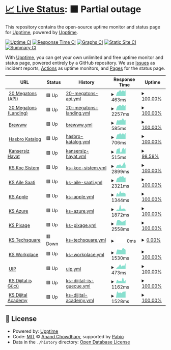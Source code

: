 # [📈 Live Status](https://upptime.github.io/upptime): <!--live status--> **🟧 Partial outage**

This repository contains the open-source uptime monitor and status page for [Upptime](https://upptime.js.org), powered by [Upptime](https://github.com/upptime/upptime).

[![Uptime CI](https://github.com/brewinteractive/upptime/workflows/Uptime%20CI/badge.svg)](https://github.com/brewinteractive/upptime/actions?query=workflow%3A%22Uptime+CI%22)
[![Response Time CI](https://github.com/brewinteractive/upptime/workflows/Response%20Time%20CI/badge.svg)](https://github.com/brewinteractive/upptime/actions?query=workflow%3A%22Response+Time+CI%22)
[![Graphs CI](https://github.com/brewinteractive/upptime/workflows/Graphs%20CI/badge.svg)](https://github.com/brewinteractive/upptime/actions?query=workflow%3A%22Graphs+CI%22)
[![Static Site CI](https://github.com/brewinteractive/upptime/workflows/Static%20Site%20CI/badge.svg)](https://github.com/brewinteractive/upptime/actions?query=workflow%3A%22Static+Site+CI%22)
[![Summary CI](https://github.com/brewinteractive/upptime/workflows/Summary%20CI/badge.svg)](https://github.com/brewinteractive/upptime/actions?query=workflow%3A%22Summary+CI%22)

With [Upptime](https://upptime.js.org), you can get your own unlimited and free uptime monitor and status page, powered entirely by a GitHub repository. We use [Issues](https://github.com/upptime/upptime/issues) as incident reports, [Actions](https://github.com/brewinteractive/upptime/actions) as uptime monitors, and [Pages](https://upptime.github.io/upptime) for the status page.

<!--start: status pages-->
<!-- This summary is generated by Upptime (https://github.com/upptime/upptime) -->
<!-- Do not edit this manually, your changes will be overwritten -->
<!-- prettier-ignore -->
| URL | Status | History | Response Time | Uptime |
| --- | ------ | ------- | ------------- | ------ |
| <img alt="" src="https://icons.duckduckgo.com/ip3/api.20megatons.com.ico" height="13"> [20 Megatons (API)](https://api.20megatons.com/) | 🟩 Up | [20-megatons-api.yml](https://github.com/BrewInteractive/upptime/commits/HEAD/history/20-megatons-api.yml) | <details><summary><img alt="Response time graph" src="./graphs/20-megatons-api/response-time-week.png" height="20"> 463ms</summary><br><a href="https://brewinteractive.github.io/upptime/history/20-megatons-api"><img alt="Response time 435" src="https://img.shields.io/endpoint?url=https%3A%2F%2Fraw.githubusercontent.com%2FBrewInteractive%2Fupptime%2FHEAD%2Fapi%2F20-megatons-api%2Fresponse-time.json"></a><br><a href="https://brewinteractive.github.io/upptime/history/20-megatons-api"><img alt="24-hour response time 541" src="https://img.shields.io/endpoint?url=https%3A%2F%2Fraw.githubusercontent.com%2FBrewInteractive%2Fupptime%2FHEAD%2Fapi%2F20-megatons-api%2Fresponse-time-day.json"></a><br><a href="https://brewinteractive.github.io/upptime/history/20-megatons-api"><img alt="7-day response time 463" src="https://img.shields.io/endpoint?url=https%3A%2F%2Fraw.githubusercontent.com%2FBrewInteractive%2Fupptime%2FHEAD%2Fapi%2F20-megatons-api%2Fresponse-time-week.json"></a><br><a href="https://brewinteractive.github.io/upptime/history/20-megatons-api"><img alt="30-day response time 446" src="https://img.shields.io/endpoint?url=https%3A%2F%2Fraw.githubusercontent.com%2FBrewInteractive%2Fupptime%2FHEAD%2Fapi%2F20-megatons-api%2Fresponse-time-month.json"></a><br><a href="https://brewinteractive.github.io/upptime/history/20-megatons-api"><img alt="1-year response time 442" src="https://img.shields.io/endpoint?url=https%3A%2F%2Fraw.githubusercontent.com%2FBrewInteractive%2Fupptime%2FHEAD%2Fapi%2F20-megatons-api%2Fresponse-time-year.json"></a></details> | <details><summary><a href="https://brewinteractive.github.io/upptime/history/20-megatons-api">100.00%</a></summary><a href="https://brewinteractive.github.io/upptime/history/20-megatons-api"><img alt="All-time uptime 100.00%" src="https://img.shields.io/endpoint?url=https%3A%2F%2Fraw.githubusercontent.com%2FBrewInteractive%2Fupptime%2FHEAD%2Fapi%2F20-megatons-api%2Fuptime.json"></a><br><a href="https://brewinteractive.github.io/upptime/history/20-megatons-api"><img alt="24-hour uptime 100.00%" src="https://img.shields.io/endpoint?url=https%3A%2F%2Fraw.githubusercontent.com%2FBrewInteractive%2Fupptime%2FHEAD%2Fapi%2F20-megatons-api%2Fuptime-day.json"></a><br><a href="https://brewinteractive.github.io/upptime/history/20-megatons-api"><img alt="7-day uptime 100.00%" src="https://img.shields.io/endpoint?url=https%3A%2F%2Fraw.githubusercontent.com%2FBrewInteractive%2Fupptime%2FHEAD%2Fapi%2F20-megatons-api%2Fuptime-week.json"></a><br><a href="https://brewinteractive.github.io/upptime/history/20-megatons-api"><img alt="30-day uptime 100.00%" src="https://img.shields.io/endpoint?url=https%3A%2F%2Fraw.githubusercontent.com%2FBrewInteractive%2Fupptime%2FHEAD%2Fapi%2F20-megatons-api%2Fuptime-month.json"></a><br><a href="https://brewinteractive.github.io/upptime/history/20-megatons-api"><img alt="1-year uptime 100.00%" src="https://img.shields.io/endpoint?url=https%3A%2F%2Fraw.githubusercontent.com%2FBrewInteractive%2Fupptime%2FHEAD%2Fapi%2F20-megatons-api%2Fuptime-year.json"></a></details>
| <img alt="" src="https://icons.duckduckgo.com/ip3/20megatons.com.ico" height="13"> [20 Megatons (Landing)](https://20megatons.com/) | 🟩 Up | [20-megatons-landing.yml](https://github.com/BrewInteractive/upptime/commits/HEAD/history/20-megatons-landing.yml) | <details><summary><img alt="Response time graph" src="./graphs/20-megatons-landing/response-time-week.png" height="20"> 2257ms</summary><br><a href="https://brewinteractive.github.io/upptime/history/20-megatons-landing"><img alt="Response time 2028" src="https://img.shields.io/endpoint?url=https%3A%2F%2Fraw.githubusercontent.com%2FBrewInteractive%2Fupptime%2FHEAD%2Fapi%2F20-megatons-landing%2Fresponse-time.json"></a><br><a href="https://brewinteractive.github.io/upptime/history/20-megatons-landing"><img alt="24-hour response time 2561" src="https://img.shields.io/endpoint?url=https%3A%2F%2Fraw.githubusercontent.com%2FBrewInteractive%2Fupptime%2FHEAD%2Fapi%2F20-megatons-landing%2Fresponse-time-day.json"></a><br><a href="https://brewinteractive.github.io/upptime/history/20-megatons-landing"><img alt="7-day response time 2257" src="https://img.shields.io/endpoint?url=https%3A%2F%2Fraw.githubusercontent.com%2FBrewInteractive%2Fupptime%2FHEAD%2Fapi%2F20-megatons-landing%2Fresponse-time-week.json"></a><br><a href="https://brewinteractive.github.io/upptime/history/20-megatons-landing"><img alt="30-day response time 2126" src="https://img.shields.io/endpoint?url=https%3A%2F%2Fraw.githubusercontent.com%2FBrewInteractive%2Fupptime%2FHEAD%2Fapi%2F20-megatons-landing%2Fresponse-time-month.json"></a><br><a href="https://brewinteractive.github.io/upptime/history/20-megatons-landing"><img alt="1-year response time 2052" src="https://img.shields.io/endpoint?url=https%3A%2F%2Fraw.githubusercontent.com%2FBrewInteractive%2Fupptime%2FHEAD%2Fapi%2F20-megatons-landing%2Fresponse-time-year.json"></a></details> | <details><summary><a href="https://brewinteractive.github.io/upptime/history/20-megatons-landing">100.00%</a></summary><a href="https://brewinteractive.github.io/upptime/history/20-megatons-landing"><img alt="All-time uptime 100.00%" src="https://img.shields.io/endpoint?url=https%3A%2F%2Fraw.githubusercontent.com%2FBrewInteractive%2Fupptime%2FHEAD%2Fapi%2F20-megatons-landing%2Fuptime.json"></a><br><a href="https://brewinteractive.github.io/upptime/history/20-megatons-landing"><img alt="24-hour uptime 100.00%" src="https://img.shields.io/endpoint?url=https%3A%2F%2Fraw.githubusercontent.com%2FBrewInteractive%2Fupptime%2FHEAD%2Fapi%2F20-megatons-landing%2Fuptime-day.json"></a><br><a href="https://brewinteractive.github.io/upptime/history/20-megatons-landing"><img alt="7-day uptime 100.00%" src="https://img.shields.io/endpoint?url=https%3A%2F%2Fraw.githubusercontent.com%2FBrewInteractive%2Fupptime%2FHEAD%2Fapi%2F20-megatons-landing%2Fuptime-week.json"></a><br><a href="https://brewinteractive.github.io/upptime/history/20-megatons-landing"><img alt="30-day uptime 100.00%" src="https://img.shields.io/endpoint?url=https%3A%2F%2Fraw.githubusercontent.com%2FBrewInteractive%2Fupptime%2FHEAD%2Fapi%2F20-megatons-landing%2Fuptime-month.json"></a><br><a href="https://brewinteractive.github.io/upptime/history/20-megatons-landing"><img alt="1-year uptime 100.00%" src="https://img.shields.io/endpoint?url=https%3A%2F%2Fraw.githubusercontent.com%2FBrewInteractive%2Fupptime%2FHEAD%2Fapi%2F20-megatons-landing%2Fuptime-year.json"></a></details>
| <img alt="" src="https://icons.duckduckgo.com/ip3/brewww.com.ico" height="13"> [Brewww](https://brewww.com/) | 🟩 Up | [brewww.yml](https://github.com/BrewInteractive/upptime/commits/HEAD/history/brewww.yml) | <details><summary><img alt="Response time graph" src="./graphs/brewww/response-time-week.png" height="20"> 585ms</summary><br><a href="https://brewinteractive.github.io/upptime/history/brewww"><img alt="Response time 680" src="https://img.shields.io/endpoint?url=https%3A%2F%2Fraw.githubusercontent.com%2FBrewInteractive%2Fupptime%2FHEAD%2Fapi%2Fbrewww%2Fresponse-time.json"></a><br><a href="https://brewinteractive.github.io/upptime/history/brewww"><img alt="24-hour response time 599" src="https://img.shields.io/endpoint?url=https%3A%2F%2Fraw.githubusercontent.com%2FBrewInteractive%2Fupptime%2FHEAD%2Fapi%2Fbrewww%2Fresponse-time-day.json"></a><br><a href="https://brewinteractive.github.io/upptime/history/brewww"><img alt="7-day response time 585" src="https://img.shields.io/endpoint?url=https%3A%2F%2Fraw.githubusercontent.com%2FBrewInteractive%2Fupptime%2FHEAD%2Fapi%2Fbrewww%2Fresponse-time-week.json"></a><br><a href="https://brewinteractive.github.io/upptime/history/brewww"><img alt="30-day response time 540" src="https://img.shields.io/endpoint?url=https%3A%2F%2Fraw.githubusercontent.com%2FBrewInteractive%2Fupptime%2FHEAD%2Fapi%2Fbrewww%2Fresponse-time-month.json"></a><br><a href="https://brewinteractive.github.io/upptime/history/brewww"><img alt="1-year response time 655" src="https://img.shields.io/endpoint?url=https%3A%2F%2Fraw.githubusercontent.com%2FBrewInteractive%2Fupptime%2FHEAD%2Fapi%2Fbrewww%2Fresponse-time-year.json"></a></details> | <details><summary><a href="https://brewinteractive.github.io/upptime/history/brewww">100.00%</a></summary><a href="https://brewinteractive.github.io/upptime/history/brewww"><img alt="All-time uptime 100.00%" src="https://img.shields.io/endpoint?url=https%3A%2F%2Fraw.githubusercontent.com%2FBrewInteractive%2Fupptime%2FHEAD%2Fapi%2Fbrewww%2Fuptime.json"></a><br><a href="https://brewinteractive.github.io/upptime/history/brewww"><img alt="24-hour uptime 100.00%" src="https://img.shields.io/endpoint?url=https%3A%2F%2Fraw.githubusercontent.com%2FBrewInteractive%2Fupptime%2FHEAD%2Fapi%2Fbrewww%2Fuptime-day.json"></a><br><a href="https://brewinteractive.github.io/upptime/history/brewww"><img alt="7-day uptime 100.00%" src="https://img.shields.io/endpoint?url=https%3A%2F%2Fraw.githubusercontent.com%2FBrewInteractive%2Fupptime%2FHEAD%2Fapi%2Fbrewww%2Fuptime-week.json"></a><br><a href="https://brewinteractive.github.io/upptime/history/brewww"><img alt="30-day uptime 100.00%" src="https://img.shields.io/endpoint?url=https%3A%2F%2Fraw.githubusercontent.com%2FBrewInteractive%2Fupptime%2FHEAD%2Fapi%2Fbrewww%2Fuptime-month.json"></a><br><a href="https://brewinteractive.github.io/upptime/history/brewww"><img alt="1-year uptime 100.00%" src="https://img.shields.io/endpoint?url=https%3A%2F%2Fraw.githubusercontent.com%2FBrewInteractive%2Fupptime%2FHEAD%2Fapi%2Fbrewww%2Fuptime-year.json"></a></details>
| <img alt="" src="https://icons.duckduckgo.com/ip3/hasbrokatalog.com.ico" height="13"> [Hasbro Katalog](https://hasbrokatalog.com/) | 🟩 Up | [hasbro-katalog.yml](https://github.com/BrewInteractive/upptime/commits/HEAD/history/hasbro-katalog.yml) | <details><summary><img alt="Response time graph" src="./graphs/hasbro-katalog/response-time-week.png" height="20"> 706ms</summary><br><a href="https://brewinteractive.github.io/upptime/history/hasbro-katalog"><img alt="Response time 630" src="https://img.shields.io/endpoint?url=https%3A%2F%2Fraw.githubusercontent.com%2FBrewInteractive%2Fupptime%2FHEAD%2Fapi%2Fhasbro-katalog%2Fresponse-time.json"></a><br><a href="https://brewinteractive.github.io/upptime/history/hasbro-katalog"><img alt="24-hour response time 859" src="https://img.shields.io/endpoint?url=https%3A%2F%2Fraw.githubusercontent.com%2FBrewInteractive%2Fupptime%2FHEAD%2Fapi%2Fhasbro-katalog%2Fresponse-time-day.json"></a><br><a href="https://brewinteractive.github.io/upptime/history/hasbro-katalog"><img alt="7-day response time 706" src="https://img.shields.io/endpoint?url=https%3A%2F%2Fraw.githubusercontent.com%2FBrewInteractive%2Fupptime%2FHEAD%2Fapi%2Fhasbro-katalog%2Fresponse-time-week.json"></a><br><a href="https://brewinteractive.github.io/upptime/history/hasbro-katalog"><img alt="30-day response time 652" src="https://img.shields.io/endpoint?url=https%3A%2F%2Fraw.githubusercontent.com%2FBrewInteractive%2Fupptime%2FHEAD%2Fapi%2Fhasbro-katalog%2Fresponse-time-month.json"></a><br><a href="https://brewinteractive.github.io/upptime/history/hasbro-katalog"><img alt="1-year response time 632" src="https://img.shields.io/endpoint?url=https%3A%2F%2Fraw.githubusercontent.com%2FBrewInteractive%2Fupptime%2FHEAD%2Fapi%2Fhasbro-katalog%2Fresponse-time-year.json"></a></details> | <details><summary><a href="https://brewinteractive.github.io/upptime/history/hasbro-katalog">100.00%</a></summary><a href="https://brewinteractive.github.io/upptime/history/hasbro-katalog"><img alt="All-time uptime 97.66%" src="https://img.shields.io/endpoint?url=https%3A%2F%2Fraw.githubusercontent.com%2FBrewInteractive%2Fupptime%2FHEAD%2Fapi%2Fhasbro-katalog%2Fuptime.json"></a><br><a href="https://brewinteractive.github.io/upptime/history/hasbro-katalog"><img alt="24-hour uptime 100.00%" src="https://img.shields.io/endpoint?url=https%3A%2F%2Fraw.githubusercontent.com%2FBrewInteractive%2Fupptime%2FHEAD%2Fapi%2Fhasbro-katalog%2Fuptime-day.json"></a><br><a href="https://brewinteractive.github.io/upptime/history/hasbro-katalog"><img alt="7-day uptime 100.00%" src="https://img.shields.io/endpoint?url=https%3A%2F%2Fraw.githubusercontent.com%2FBrewInteractive%2Fupptime%2FHEAD%2Fapi%2Fhasbro-katalog%2Fuptime-week.json"></a><br><a href="https://brewinteractive.github.io/upptime/history/hasbro-katalog"><img alt="30-day uptime 100.00%" src="https://img.shields.io/endpoint?url=https%3A%2F%2Fraw.githubusercontent.com%2FBrewInteractive%2Fupptime%2FHEAD%2Fapi%2Fhasbro-katalog%2Fuptime-month.json"></a><br><a href="https://brewinteractive.github.io/upptime/history/hasbro-katalog"><img alt="1-year uptime 100.00%" src="https://img.shields.io/endpoint?url=https%3A%2F%2Fraw.githubusercontent.com%2FBrewInteractive%2Fupptime%2FHEAD%2Fapi%2Fhasbro-katalog%2Fuptime-year.json"></a></details>
| <img alt="" src="https://icons.duckduckgo.com/ip3/kansersizhayat.com.ico" height="13"> [Kansersiz Hayat](https://kansersizhayat.com/) | 🟩 Up | [kansersiz-hayat.yml](https://github.com/BrewInteractive/upptime/commits/HEAD/history/kansersiz-hayat.yml) | <details><summary><img alt="Response time graph" src="./graphs/kansersiz-hayat/response-time-week.png" height="20"> 515ms</summary><br><a href="https://brewinteractive.github.io/upptime/history/kansersiz-hayat"><img alt="Response time 570" src="https://img.shields.io/endpoint?url=https%3A%2F%2Fraw.githubusercontent.com%2FBrewInteractive%2Fupptime%2FHEAD%2Fapi%2Fkansersiz-hayat%2Fresponse-time.json"></a><br><a href="https://brewinteractive.github.io/upptime/history/kansersiz-hayat"><img alt="24-hour response time 686" src="https://img.shields.io/endpoint?url=https%3A%2F%2Fraw.githubusercontent.com%2FBrewInteractive%2Fupptime%2FHEAD%2Fapi%2Fkansersiz-hayat%2Fresponse-time-day.json"></a><br><a href="https://brewinteractive.github.io/upptime/history/kansersiz-hayat"><img alt="7-day response time 515" src="https://img.shields.io/endpoint?url=https%3A%2F%2Fraw.githubusercontent.com%2FBrewInteractive%2Fupptime%2FHEAD%2Fapi%2Fkansersiz-hayat%2Fresponse-time-week.json"></a><br><a href="https://brewinteractive.github.io/upptime/history/kansersiz-hayat"><img alt="30-day response time 574" src="https://img.shields.io/endpoint?url=https%3A%2F%2Fraw.githubusercontent.com%2FBrewInteractive%2Fupptime%2FHEAD%2Fapi%2Fkansersiz-hayat%2Fresponse-time-month.json"></a><br><a href="https://brewinteractive.github.io/upptime/history/kansersiz-hayat"><img alt="1-year response time 528" src="https://img.shields.io/endpoint?url=https%3A%2F%2Fraw.githubusercontent.com%2FBrewInteractive%2Fupptime%2FHEAD%2Fapi%2Fkansersiz-hayat%2Fresponse-time-year.json"></a></details> | <details><summary><a href="https://brewinteractive.github.io/upptime/history/kansersiz-hayat">98.59%</a></summary><a href="https://brewinteractive.github.io/upptime/history/kansersiz-hayat"><img alt="All-time uptime 99.06%" src="https://img.shields.io/endpoint?url=https%3A%2F%2Fraw.githubusercontent.com%2FBrewInteractive%2Fupptime%2FHEAD%2Fapi%2Fkansersiz-hayat%2Fuptime.json"></a><br><a href="https://brewinteractive.github.io/upptime/history/kansersiz-hayat"><img alt="24-hour uptime 100.00%" src="https://img.shields.io/endpoint?url=https%3A%2F%2Fraw.githubusercontent.com%2FBrewInteractive%2Fupptime%2FHEAD%2Fapi%2Fkansersiz-hayat%2Fuptime-day.json"></a><br><a href="https://brewinteractive.github.io/upptime/history/kansersiz-hayat"><img alt="7-day uptime 98.59%" src="https://img.shields.io/endpoint?url=https%3A%2F%2Fraw.githubusercontent.com%2FBrewInteractive%2Fupptime%2FHEAD%2Fapi%2Fkansersiz-hayat%2Fuptime-week.json"></a><br><a href="https://brewinteractive.github.io/upptime/history/kansersiz-hayat"><img alt="30-day uptime 99.60%" src="https://img.shields.io/endpoint?url=https%3A%2F%2Fraw.githubusercontent.com%2FBrewInteractive%2Fupptime%2FHEAD%2Fapi%2Fkansersiz-hayat%2Fuptime-month.json"></a><br><a href="https://brewinteractive.github.io/upptime/history/kansersiz-hayat"><img alt="1-year uptime 98.77%" src="https://img.shields.io/endpoint?url=https%3A%2F%2Fraw.githubusercontent.com%2FBrewInteractive%2Fupptime%2FHEAD%2Fapi%2Fkansersiz-hayat%2Fuptime-year.json"></a></details>
| <img alt="" src="https://icons.duckduckgo.com/ip3/www.kocsistem.com.tr.ico" height="13"> [KS Koç Sistem](https://www.kocsistem.com.tr) | 🟩 Up | [ks-koc-sistem.yml](https://github.com/BrewInteractive/upptime/commits/HEAD/history/ks-koc-sistem.yml) | <details><summary><img alt="Response time graph" src="./graphs/ks-koc-sistem/response-time-week.png" height="20"> 2899ms</summary><br><a href="https://brewinteractive.github.io/upptime/history/ks-koc-sistem"><img alt="Response time 3169" src="https://img.shields.io/endpoint?url=https%3A%2F%2Fraw.githubusercontent.com%2FBrewInteractive%2Fupptime%2FHEAD%2Fapi%2Fks-koc-sistem%2Fresponse-time.json"></a><br><a href="https://brewinteractive.github.io/upptime/history/ks-koc-sistem"><img alt="24-hour response time 2457" src="https://img.shields.io/endpoint?url=https%3A%2F%2Fraw.githubusercontent.com%2FBrewInteractive%2Fupptime%2FHEAD%2Fapi%2Fks-koc-sistem%2Fresponse-time-day.json"></a><br><a href="https://brewinteractive.github.io/upptime/history/ks-koc-sistem"><img alt="7-day response time 2899" src="https://img.shields.io/endpoint?url=https%3A%2F%2Fraw.githubusercontent.com%2FBrewInteractive%2Fupptime%2FHEAD%2Fapi%2Fks-koc-sistem%2Fresponse-time-week.json"></a><br><a href="https://brewinteractive.github.io/upptime/history/ks-koc-sistem"><img alt="30-day response time 3937" src="https://img.shields.io/endpoint?url=https%3A%2F%2Fraw.githubusercontent.com%2FBrewInteractive%2Fupptime%2FHEAD%2Fapi%2Fks-koc-sistem%2Fresponse-time-month.json"></a><br><a href="https://brewinteractive.github.io/upptime/history/ks-koc-sistem"><img alt="1-year response time 2980" src="https://img.shields.io/endpoint?url=https%3A%2F%2Fraw.githubusercontent.com%2FBrewInteractive%2Fupptime%2FHEAD%2Fapi%2Fks-koc-sistem%2Fresponse-time-year.json"></a></details> | <details><summary><a href="https://brewinteractive.github.io/upptime/history/ks-koc-sistem">100.00%</a></summary><a href="https://brewinteractive.github.io/upptime/history/ks-koc-sistem"><img alt="All-time uptime 98.26%" src="https://img.shields.io/endpoint?url=https%3A%2F%2Fraw.githubusercontent.com%2FBrewInteractive%2Fupptime%2FHEAD%2Fapi%2Fks-koc-sistem%2Fuptime.json"></a><br><a href="https://brewinteractive.github.io/upptime/history/ks-koc-sistem"><img alt="24-hour uptime 100.00%" src="https://img.shields.io/endpoint?url=https%3A%2F%2Fraw.githubusercontent.com%2FBrewInteractive%2Fupptime%2FHEAD%2Fapi%2Fks-koc-sistem%2Fuptime-day.json"></a><br><a href="https://brewinteractive.github.io/upptime/history/ks-koc-sistem"><img alt="7-day uptime 100.00%" src="https://img.shields.io/endpoint?url=https%3A%2F%2Fraw.githubusercontent.com%2FBrewInteractive%2Fupptime%2FHEAD%2Fapi%2Fks-koc-sistem%2Fuptime-week.json"></a><br><a href="https://brewinteractive.github.io/upptime/history/ks-koc-sistem"><img alt="30-day uptime 99.71%" src="https://img.shields.io/endpoint?url=https%3A%2F%2Fraw.githubusercontent.com%2FBrewInteractive%2Fupptime%2FHEAD%2Fapi%2Fks-koc-sistem%2Fuptime-month.json"></a><br><a href="https://brewinteractive.github.io/upptime/history/ks-koc-sistem"><img alt="1-year uptime 97.90%" src="https://img.shields.io/endpoint?url=https%3A%2F%2Fraw.githubusercontent.com%2FBrewInteractive%2Fupptime%2FHEAD%2Fapi%2Fks-koc-sistem%2Fuptime-year.json"></a></details>
| <img alt="" src="https://icons.duckduckgo.com/ip3/ailesaati.kocsistem.com.tr.ico" height="13"> [KS Aile Saati](https://ailesaati.kocsistem.com.tr/) | 🟩 Up | [ks-aile-saati.yml](https://github.com/BrewInteractive/upptime/commits/HEAD/history/ks-aile-saati.yml) | <details><summary><img alt="Response time graph" src="./graphs/ks-aile-saati/response-time-week.png" height="20"> 2321ms</summary><br><a href="https://brewinteractive.github.io/upptime/history/ks-aile-saati"><img alt="Response time 2727" src="https://img.shields.io/endpoint?url=https%3A%2F%2Fraw.githubusercontent.com%2FBrewInteractive%2Fupptime%2FHEAD%2Fapi%2Fks-aile-saati%2Fresponse-time.json"></a><br><a href="https://brewinteractive.github.io/upptime/history/ks-aile-saati"><img alt="24-hour response time 2181" src="https://img.shields.io/endpoint?url=https%3A%2F%2Fraw.githubusercontent.com%2FBrewInteractive%2Fupptime%2FHEAD%2Fapi%2Fks-aile-saati%2Fresponse-time-day.json"></a><br><a href="https://brewinteractive.github.io/upptime/history/ks-aile-saati"><img alt="7-day response time 2321" src="https://img.shields.io/endpoint?url=https%3A%2F%2Fraw.githubusercontent.com%2FBrewInteractive%2Fupptime%2FHEAD%2Fapi%2Fks-aile-saati%2Fresponse-time-week.json"></a><br><a href="https://brewinteractive.github.io/upptime/history/ks-aile-saati"><img alt="30-day response time 2056" src="https://img.shields.io/endpoint?url=https%3A%2F%2Fraw.githubusercontent.com%2FBrewInteractive%2Fupptime%2FHEAD%2Fapi%2Fks-aile-saati%2Fresponse-time-month.json"></a><br><a href="https://brewinteractive.github.io/upptime/history/ks-aile-saati"><img alt="1-year response time 2155" src="https://img.shields.io/endpoint?url=https%3A%2F%2Fraw.githubusercontent.com%2FBrewInteractive%2Fupptime%2FHEAD%2Fapi%2Fks-aile-saati%2Fresponse-time-year.json"></a></details> | <details><summary><a href="https://brewinteractive.github.io/upptime/history/ks-aile-saati">100.00%</a></summary><a href="https://brewinteractive.github.io/upptime/history/ks-aile-saati"><img alt="All-time uptime 53.16%" src="https://img.shields.io/endpoint?url=https%3A%2F%2Fraw.githubusercontent.com%2FBrewInteractive%2Fupptime%2FHEAD%2Fapi%2Fks-aile-saati%2Fuptime.json"></a><br><a href="https://brewinteractive.github.io/upptime/history/ks-aile-saati"><img alt="24-hour uptime 100.00%" src="https://img.shields.io/endpoint?url=https%3A%2F%2Fraw.githubusercontent.com%2FBrewInteractive%2Fupptime%2FHEAD%2Fapi%2Fks-aile-saati%2Fuptime-day.json"></a><br><a href="https://brewinteractive.github.io/upptime/history/ks-aile-saati"><img alt="7-day uptime 100.00%" src="https://img.shields.io/endpoint?url=https%3A%2F%2Fraw.githubusercontent.com%2FBrewInteractive%2Fupptime%2FHEAD%2Fapi%2Fks-aile-saati%2Fuptime-week.json"></a><br><a href="https://brewinteractive.github.io/upptime/history/ks-aile-saati"><img alt="30-day uptime 99.83%" src="https://img.shields.io/endpoint?url=https%3A%2F%2Fraw.githubusercontent.com%2FBrewInteractive%2Fupptime%2FHEAD%2Fapi%2Fks-aile-saati%2Fuptime-month.json"></a><br><a href="https://brewinteractive.github.io/upptime/history/ks-aile-saati"><img alt="1-year uptime 39.11%" src="https://img.shields.io/endpoint?url=https%3A%2F%2Fraw.githubusercontent.com%2FBrewInteractive%2Fupptime%2FHEAD%2Fapi%2Fks-aile-saati%2Fuptime-year.json"></a></details>
| <img alt="" src="https://icons.duckduckgo.com/ip3/apple.kocsistem.com.tr.ico" height="13"> [KS Apple](https://apple.kocsistem.com.tr/) | 🟩 Up | [ks-apple.yml](https://github.com/BrewInteractive/upptime/commits/HEAD/history/ks-apple.yml) | <details><summary><img alt="Response time graph" src="./graphs/ks-apple/response-time-week.png" height="20"> 1344ms</summary><br><a href="https://brewinteractive.github.io/upptime/history/ks-apple"><img alt="Response time 1780" src="https://img.shields.io/endpoint?url=https%3A%2F%2Fraw.githubusercontent.com%2FBrewInteractive%2Fupptime%2FHEAD%2Fapi%2Fks-apple%2Fresponse-time.json"></a><br><a href="https://brewinteractive.github.io/upptime/history/ks-apple"><img alt="24-hour response time 1046" src="https://img.shields.io/endpoint?url=https%3A%2F%2Fraw.githubusercontent.com%2FBrewInteractive%2Fupptime%2FHEAD%2Fapi%2Fks-apple%2Fresponse-time-day.json"></a><br><a href="https://brewinteractive.github.io/upptime/history/ks-apple"><img alt="7-day response time 1344" src="https://img.shields.io/endpoint?url=https%3A%2F%2Fraw.githubusercontent.com%2FBrewInteractive%2Fupptime%2FHEAD%2Fapi%2Fks-apple%2Fresponse-time-week.json"></a><br><a href="https://brewinteractive.github.io/upptime/history/ks-apple"><img alt="30-day response time 1456" src="https://img.shields.io/endpoint?url=https%3A%2F%2Fraw.githubusercontent.com%2FBrewInteractive%2Fupptime%2FHEAD%2Fapi%2Fks-apple%2Fresponse-time-month.json"></a><br><a href="https://brewinteractive.github.io/upptime/history/ks-apple"><img alt="1-year response time 1282" src="https://img.shields.io/endpoint?url=https%3A%2F%2Fraw.githubusercontent.com%2FBrewInteractive%2Fupptime%2FHEAD%2Fapi%2Fks-apple%2Fresponse-time-year.json"></a></details> | <details><summary><a href="https://brewinteractive.github.io/upptime/history/ks-apple">100.00%</a></summary><a href="https://brewinteractive.github.io/upptime/history/ks-apple"><img alt="All-time uptime 53.20%" src="https://img.shields.io/endpoint?url=https%3A%2F%2Fraw.githubusercontent.com%2FBrewInteractive%2Fupptime%2FHEAD%2Fapi%2Fks-apple%2Fuptime.json"></a><br><a href="https://brewinteractive.github.io/upptime/history/ks-apple"><img alt="24-hour uptime 100.00%" src="https://img.shields.io/endpoint?url=https%3A%2F%2Fraw.githubusercontent.com%2FBrewInteractive%2Fupptime%2FHEAD%2Fapi%2Fks-apple%2Fuptime-day.json"></a><br><a href="https://brewinteractive.github.io/upptime/history/ks-apple"><img alt="7-day uptime 100.00%" src="https://img.shields.io/endpoint?url=https%3A%2F%2Fraw.githubusercontent.com%2FBrewInteractive%2Fupptime%2FHEAD%2Fapi%2Fks-apple%2Fuptime-week.json"></a><br><a href="https://brewinteractive.github.io/upptime/history/ks-apple"><img alt="30-day uptime 99.91%" src="https://img.shields.io/endpoint?url=https%3A%2F%2Fraw.githubusercontent.com%2FBrewInteractive%2Fupptime%2FHEAD%2Fapi%2Fks-apple%2Fuptime-month.json"></a><br><a href="https://brewinteractive.github.io/upptime/history/ks-apple"><img alt="1-year uptime 39.12%" src="https://img.shields.io/endpoint?url=https%3A%2F%2Fraw.githubusercontent.com%2FBrewInteractive%2Fupptime%2FHEAD%2Fapi%2Fks-apple%2Fuptime-year.json"></a></details>
| <img alt="" src="https://icons.duckduckgo.com/ip3/azure.kocsistem.com.tr.ico" height="13"> [KS Azure](https://azure.kocsistem.com.tr/) | 🟩 Up | [ks-azure.yml](https://github.com/BrewInteractive/upptime/commits/HEAD/history/ks-azure.yml) | <details><summary><img alt="Response time graph" src="./graphs/ks-azure/response-time-week.png" height="20"> 1872ms</summary><br><a href="https://brewinteractive.github.io/upptime/history/ks-azure"><img alt="Response time 1727" src="https://img.shields.io/endpoint?url=https%3A%2F%2Fraw.githubusercontent.com%2FBrewInteractive%2Fupptime%2FHEAD%2Fapi%2Fks-azure%2Fresponse-time.json"></a><br><a href="https://brewinteractive.github.io/upptime/history/ks-azure"><img alt="24-hour response time 998" src="https://img.shields.io/endpoint?url=https%3A%2F%2Fraw.githubusercontent.com%2FBrewInteractive%2Fupptime%2FHEAD%2Fapi%2Fks-azure%2Fresponse-time-day.json"></a><br><a href="https://brewinteractive.github.io/upptime/history/ks-azure"><img alt="7-day response time 1872" src="https://img.shields.io/endpoint?url=https%3A%2F%2Fraw.githubusercontent.com%2FBrewInteractive%2Fupptime%2FHEAD%2Fapi%2Fks-azure%2Fresponse-time-week.json"></a><br><a href="https://brewinteractive.github.io/upptime/history/ks-azure"><img alt="30-day response time 1440" src="https://img.shields.io/endpoint?url=https%3A%2F%2Fraw.githubusercontent.com%2FBrewInteractive%2Fupptime%2FHEAD%2Fapi%2Fks-azure%2Fresponse-time-month.json"></a><br><a href="https://brewinteractive.github.io/upptime/history/ks-azure"><img alt="1-year response time 1293" src="https://img.shields.io/endpoint?url=https%3A%2F%2Fraw.githubusercontent.com%2FBrewInteractive%2Fupptime%2FHEAD%2Fapi%2Fks-azure%2Fresponse-time-year.json"></a></details> | <details><summary><a href="https://brewinteractive.github.io/upptime/history/ks-azure">100.00%</a></summary><a href="https://brewinteractive.github.io/upptime/history/ks-azure"><img alt="All-time uptime 53.01%" src="https://img.shields.io/endpoint?url=https%3A%2F%2Fraw.githubusercontent.com%2FBrewInteractive%2Fupptime%2FHEAD%2Fapi%2Fks-azure%2Fuptime.json"></a><br><a href="https://brewinteractive.github.io/upptime/history/ks-azure"><img alt="24-hour uptime 100.00%" src="https://img.shields.io/endpoint?url=https%3A%2F%2Fraw.githubusercontent.com%2FBrewInteractive%2Fupptime%2FHEAD%2Fapi%2Fks-azure%2Fuptime-day.json"></a><br><a href="https://brewinteractive.github.io/upptime/history/ks-azure"><img alt="7-day uptime 100.00%" src="https://img.shields.io/endpoint?url=https%3A%2F%2Fraw.githubusercontent.com%2FBrewInteractive%2Fupptime%2FHEAD%2Fapi%2Fks-azure%2Fuptime-week.json"></a><br><a href="https://brewinteractive.github.io/upptime/history/ks-azure"><img alt="30-day uptime 99.95%" src="https://img.shields.io/endpoint?url=https%3A%2F%2Fraw.githubusercontent.com%2FBrewInteractive%2Fupptime%2FHEAD%2Fapi%2Fks-azure%2Fuptime-month.json"></a><br><a href="https://brewinteractive.github.io/upptime/history/ks-azure"><img alt="1-year uptime 39.13%" src="https://img.shields.io/endpoint?url=https%3A%2F%2Fraw.githubusercontent.com%2FBrewInteractive%2Fupptime%2FHEAD%2Fapi%2Fks-azure%2Fuptime-year.json"></a></details>
| <img alt="" src="https://icons.duckduckgo.com/ip3/www.pixage.com.tr.ico" height="13"> [KS Pixage](https://www.pixage.com.tr/) | 🟩 Up | [ks-pixage.yml](https://github.com/BrewInteractive/upptime/commits/HEAD/history/ks-pixage.yml) | <details><summary><img alt="Response time graph" src="./graphs/ks-pixage/response-time-week.png" height="20"> 2558ms</summary><br><a href="https://brewinteractive.github.io/upptime/history/ks-pixage"><img alt="Response time 2145" src="https://img.shields.io/endpoint?url=https%3A%2F%2Fraw.githubusercontent.com%2FBrewInteractive%2Fupptime%2FHEAD%2Fapi%2Fks-pixage%2Fresponse-time.json"></a><br><a href="https://brewinteractive.github.io/upptime/history/ks-pixage"><img alt="24-hour response time 3014" src="https://img.shields.io/endpoint?url=https%3A%2F%2Fraw.githubusercontent.com%2FBrewInteractive%2Fupptime%2FHEAD%2Fapi%2Fks-pixage%2Fresponse-time-day.json"></a><br><a href="https://brewinteractive.github.io/upptime/history/ks-pixage"><img alt="7-day response time 2558" src="https://img.shields.io/endpoint?url=https%3A%2F%2Fraw.githubusercontent.com%2FBrewInteractive%2Fupptime%2FHEAD%2Fapi%2Fks-pixage%2Fresponse-time-week.json"></a><br><a href="https://brewinteractive.github.io/upptime/history/ks-pixage"><img alt="30-day response time 2373" src="https://img.shields.io/endpoint?url=https%3A%2F%2Fraw.githubusercontent.com%2FBrewInteractive%2Fupptime%2FHEAD%2Fapi%2Fks-pixage%2Fresponse-time-month.json"></a><br><a href="https://brewinteractive.github.io/upptime/history/ks-pixage"><img alt="1-year response time 2220" src="https://img.shields.io/endpoint?url=https%3A%2F%2Fraw.githubusercontent.com%2FBrewInteractive%2Fupptime%2FHEAD%2Fapi%2Fks-pixage%2Fresponse-time-year.json"></a></details> | <details><summary><a href="https://brewinteractive.github.io/upptime/history/ks-pixage">100.00%</a></summary><a href="https://brewinteractive.github.io/upptime/history/ks-pixage"><img alt="All-time uptime 99.98%" src="https://img.shields.io/endpoint?url=https%3A%2F%2Fraw.githubusercontent.com%2FBrewInteractive%2Fupptime%2FHEAD%2Fapi%2Fks-pixage%2Fuptime.json"></a><br><a href="https://brewinteractive.github.io/upptime/history/ks-pixage"><img alt="24-hour uptime 100.00%" src="https://img.shields.io/endpoint?url=https%3A%2F%2Fraw.githubusercontent.com%2FBrewInteractive%2Fupptime%2FHEAD%2Fapi%2Fks-pixage%2Fuptime-day.json"></a><br><a href="https://brewinteractive.github.io/upptime/history/ks-pixage"><img alt="7-day uptime 100.00%" src="https://img.shields.io/endpoint?url=https%3A%2F%2Fraw.githubusercontent.com%2FBrewInteractive%2Fupptime%2FHEAD%2Fapi%2Fks-pixage%2Fuptime-week.json"></a><br><a href="https://brewinteractive.github.io/upptime/history/ks-pixage"><img alt="30-day uptime 100.00%" src="https://img.shields.io/endpoint?url=https%3A%2F%2Fraw.githubusercontent.com%2FBrewInteractive%2Fupptime%2FHEAD%2Fapi%2Fks-pixage%2Fuptime-month.json"></a><br><a href="https://brewinteractive.github.io/upptime/history/ks-pixage"><img alt="1-year uptime 99.97%" src="https://img.shields.io/endpoint?url=https%3A%2F%2Fraw.githubusercontent.com%2FBrewInteractive%2Fupptime%2FHEAD%2Fapi%2Fks-pixage%2Fuptime-year.json"></a></details>
| <img alt="" src="https://icons.duckduckgo.com/ip3/www.techsquare.com.tr.ico" height="13"> [KS Techsquare](https://www.techsquare.com.tr/) | 🟥 Down | [ks-techsquare.yml](https://github.com/BrewInteractive/upptime/commits/HEAD/history/ks-techsquare.yml) | <details><summary><img alt="Response time graph" src="./graphs/ks-techsquare/response-time-week.png" height="20"> 0ms</summary><br><a href="https://brewinteractive.github.io/upptime/history/ks-techsquare"><img alt="Response time 0" src="https://img.shields.io/endpoint?url=https%3A%2F%2Fraw.githubusercontent.com%2FBrewInteractive%2Fupptime%2FHEAD%2Fapi%2Fks-techsquare%2Fresponse-time.json"></a><br><a href="https://brewinteractive.github.io/upptime/history/ks-techsquare"><img alt="24-hour response time 0" src="https://img.shields.io/endpoint?url=https%3A%2F%2Fraw.githubusercontent.com%2FBrewInteractive%2Fupptime%2FHEAD%2Fapi%2Fks-techsquare%2Fresponse-time-day.json"></a><br><a href="https://brewinteractive.github.io/upptime/history/ks-techsquare"><img alt="7-day response time 0" src="https://img.shields.io/endpoint?url=https%3A%2F%2Fraw.githubusercontent.com%2FBrewInteractive%2Fupptime%2FHEAD%2Fapi%2Fks-techsquare%2Fresponse-time-week.json"></a><br><a href="https://brewinteractive.github.io/upptime/history/ks-techsquare"><img alt="30-day response time 0" src="https://img.shields.io/endpoint?url=https%3A%2F%2Fraw.githubusercontent.com%2FBrewInteractive%2Fupptime%2FHEAD%2Fapi%2Fks-techsquare%2Fresponse-time-month.json"></a><br><a href="https://brewinteractive.github.io/upptime/history/ks-techsquare"><img alt="1-year response time 0" src="https://img.shields.io/endpoint?url=https%3A%2F%2Fraw.githubusercontent.com%2FBrewInteractive%2Fupptime%2FHEAD%2Fapi%2Fks-techsquare%2Fresponse-time-year.json"></a></details> | <details><summary><a href="https://brewinteractive.github.io/upptime/history/ks-techsquare">0.00%</a></summary><a href="https://brewinteractive.github.io/upptime/history/ks-techsquare"><img alt="All-time uptime 0.00%" src="https://img.shields.io/endpoint?url=https%3A%2F%2Fraw.githubusercontent.com%2FBrewInteractive%2Fupptime%2FHEAD%2Fapi%2Fks-techsquare%2Fuptime.json"></a><br><a href="https://brewinteractive.github.io/upptime/history/ks-techsquare"><img alt="24-hour uptime 0.00%" src="https://img.shields.io/endpoint?url=https%3A%2F%2Fraw.githubusercontent.com%2FBrewInteractive%2Fupptime%2FHEAD%2Fapi%2Fks-techsquare%2Fuptime-day.json"></a><br><a href="https://brewinteractive.github.io/upptime/history/ks-techsquare"><img alt="7-day uptime 0.00%" src="https://img.shields.io/endpoint?url=https%3A%2F%2Fraw.githubusercontent.com%2FBrewInteractive%2Fupptime%2FHEAD%2Fapi%2Fks-techsquare%2Fuptime-week.json"></a><br><a href="https://brewinteractive.github.io/upptime/history/ks-techsquare"><img alt="30-day uptime 0.00%" src="https://img.shields.io/endpoint?url=https%3A%2F%2Fraw.githubusercontent.com%2FBrewInteractive%2Fupptime%2FHEAD%2Fapi%2Fks-techsquare%2Fuptime-month.json"></a><br><a href="https://brewinteractive.github.io/upptime/history/ks-techsquare"><img alt="1-year uptime 0.00%" src="https://img.shields.io/endpoint?url=https%3A%2F%2Fraw.githubusercontent.com%2FBrewInteractive%2Fupptime%2FHEAD%2Fapi%2Fks-techsquare%2Fuptime-year.json"></a></details>
| <img alt="" src="https://icons.duckduckgo.com/ip3/workplace.kocsistem.com.tr.ico" height="13"> [KS Workplace](https://workplace.kocsistem.com.tr/) | 🟩 Up | [ks-workplace.yml](https://github.com/BrewInteractive/upptime/commits/HEAD/history/ks-workplace.yml) | <details><summary><img alt="Response time graph" src="./graphs/ks-workplace/response-time-week.png" height="20"> 1530ms</summary><br><a href="https://brewinteractive.github.io/upptime/history/ks-workplace"><img alt="Response time 1973" src="https://img.shields.io/endpoint?url=https%3A%2F%2Fraw.githubusercontent.com%2FBrewInteractive%2Fupptime%2FHEAD%2Fapi%2Fks-workplace%2Fresponse-time.json"></a><br><a href="https://brewinteractive.github.io/upptime/history/ks-workplace"><img alt="24-hour response time 1409" src="https://img.shields.io/endpoint?url=https%3A%2F%2Fraw.githubusercontent.com%2FBrewInteractive%2Fupptime%2FHEAD%2Fapi%2Fks-workplace%2Fresponse-time-day.json"></a><br><a href="https://brewinteractive.github.io/upptime/history/ks-workplace"><img alt="7-day response time 1530" src="https://img.shields.io/endpoint?url=https%3A%2F%2Fraw.githubusercontent.com%2FBrewInteractive%2Fupptime%2FHEAD%2Fapi%2Fks-workplace%2Fresponse-time-week.json"></a><br><a href="https://brewinteractive.github.io/upptime/history/ks-workplace"><img alt="30-day response time 1956" src="https://img.shields.io/endpoint?url=https%3A%2F%2Fraw.githubusercontent.com%2FBrewInteractive%2Fupptime%2FHEAD%2Fapi%2Fks-workplace%2Fresponse-time-month.json"></a><br><a href="https://brewinteractive.github.io/upptime/history/ks-workplace"><img alt="1-year response time 1607" src="https://img.shields.io/endpoint?url=https%3A%2F%2Fraw.githubusercontent.com%2FBrewInteractive%2Fupptime%2FHEAD%2Fapi%2Fks-workplace%2Fresponse-time-year.json"></a></details> | <details><summary><a href="https://brewinteractive.github.io/upptime/history/ks-workplace">100.00%</a></summary><a href="https://brewinteractive.github.io/upptime/history/ks-workplace"><img alt="All-time uptime 53.14%" src="https://img.shields.io/endpoint?url=https%3A%2F%2Fraw.githubusercontent.com%2FBrewInteractive%2Fupptime%2FHEAD%2Fapi%2Fks-workplace%2Fuptime.json"></a><br><a href="https://brewinteractive.github.io/upptime/history/ks-workplace"><img alt="24-hour uptime 100.00%" src="https://img.shields.io/endpoint?url=https%3A%2F%2Fraw.githubusercontent.com%2FBrewInteractive%2Fupptime%2FHEAD%2Fapi%2Fks-workplace%2Fuptime-day.json"></a><br><a href="https://brewinteractive.github.io/upptime/history/ks-workplace"><img alt="7-day uptime 100.00%" src="https://img.shields.io/endpoint?url=https%3A%2F%2Fraw.githubusercontent.com%2FBrewInteractive%2Fupptime%2FHEAD%2Fapi%2Fks-workplace%2Fuptime-week.json"></a><br><a href="https://brewinteractive.github.io/upptime/history/ks-workplace"><img alt="30-day uptime 100.00%" src="https://img.shields.io/endpoint?url=https%3A%2F%2Fraw.githubusercontent.com%2FBrewInteractive%2Fupptime%2FHEAD%2Fapi%2Fks-workplace%2Fuptime-month.json"></a><br><a href="https://brewinteractive.github.io/upptime/history/ks-workplace"><img alt="1-year uptime 39.13%" src="https://img.shields.io/endpoint?url=https%3A%2F%2Fraw.githubusercontent.com%2FBrewInteractive%2Fupptime%2FHEAD%2Fapi%2Fks-workplace%2Fuptime-year.json"></a></details>
| <img alt="" src="https://icons.duckduckgo.com/ip3/www.uip.com.tr.ico" height="13"> [UIP](https://www.uip.com.tr/) | 🟩 Up | [uip.yml](https://github.com/BrewInteractive/upptime/commits/HEAD/history/uip.yml) | <details><summary><img alt="Response time graph" src="./graphs/uip/response-time-week.png" height="20"> 473ms</summary><br><a href="https://brewinteractive.github.io/upptime/history/uip"><img alt="Response time 572" src="https://img.shields.io/endpoint?url=https%3A%2F%2Fraw.githubusercontent.com%2FBrewInteractive%2Fupptime%2FHEAD%2Fapi%2Fuip%2Fresponse-time.json"></a><br><a href="https://brewinteractive.github.io/upptime/history/uip"><img alt="24-hour response time 815" src="https://img.shields.io/endpoint?url=https%3A%2F%2Fraw.githubusercontent.com%2FBrewInteractive%2Fupptime%2FHEAD%2Fapi%2Fuip%2Fresponse-time-day.json"></a><br><a href="https://brewinteractive.github.io/upptime/history/uip"><img alt="7-day response time 473" src="https://img.shields.io/endpoint?url=https%3A%2F%2Fraw.githubusercontent.com%2FBrewInteractive%2Fupptime%2FHEAD%2Fapi%2Fuip%2Fresponse-time-week.json"></a><br><a href="https://brewinteractive.github.io/upptime/history/uip"><img alt="30-day response time 467" src="https://img.shields.io/endpoint?url=https%3A%2F%2Fraw.githubusercontent.com%2FBrewInteractive%2Fupptime%2FHEAD%2Fapi%2Fuip%2Fresponse-time-month.json"></a><br><a href="https://brewinteractive.github.io/upptime/history/uip"><img alt="1-year response time 572" src="https://img.shields.io/endpoint?url=https%3A%2F%2Fraw.githubusercontent.com%2FBrewInteractive%2Fupptime%2FHEAD%2Fapi%2Fuip%2Fresponse-time-year.json"></a></details> | <details><summary><a href="https://brewinteractive.github.io/upptime/history/uip">100.00%</a></summary><a href="https://brewinteractive.github.io/upptime/history/uip"><img alt="All-time uptime 99.99%" src="https://img.shields.io/endpoint?url=https%3A%2F%2Fraw.githubusercontent.com%2FBrewInteractive%2Fupptime%2FHEAD%2Fapi%2Fuip%2Fuptime.json"></a><br><a href="https://brewinteractive.github.io/upptime/history/uip"><img alt="24-hour uptime 100.00%" src="https://img.shields.io/endpoint?url=https%3A%2F%2Fraw.githubusercontent.com%2FBrewInteractive%2Fupptime%2FHEAD%2Fapi%2Fuip%2Fuptime-day.json"></a><br><a href="https://brewinteractive.github.io/upptime/history/uip"><img alt="7-day uptime 100.00%" src="https://img.shields.io/endpoint?url=https%3A%2F%2Fraw.githubusercontent.com%2FBrewInteractive%2Fupptime%2FHEAD%2Fapi%2Fuip%2Fuptime-week.json"></a><br><a href="https://brewinteractive.github.io/upptime/history/uip"><img alt="30-day uptime 100.00%" src="https://img.shields.io/endpoint?url=https%3A%2F%2Fraw.githubusercontent.com%2FBrewInteractive%2Fupptime%2FHEAD%2Fapi%2Fuip%2Fuptime-month.json"></a><br><a href="https://brewinteractive.github.io/upptime/history/uip"><img alt="1-year uptime 99.98%" src="https://img.shields.io/endpoint?url=https%3A%2F%2Fraw.githubusercontent.com%2FBrewInteractive%2Fupptime%2FHEAD%2Fapi%2Fuip%2Fuptime-year.json"></a></details>
| <img alt="" src="https://icons.duckduckgo.com/ip3/dijitalisgucu.kocsistem.com.tr.ico" height="13"> [KS Dijital iş Gücü](https://dijitalisgucu.kocsistem.com.tr/) | 🟩 Up | [ks-dijital-is-guecue.yml](https://github.com/BrewInteractive/upptime/commits/HEAD/history/ks-dijital-is-guecue.yml) | <details><summary><img alt="Response time graph" src="./graphs/ks-dijital-is-guecue/response-time-week.png" height="20"> 1162ms</summary><br><a href="https://brewinteractive.github.io/upptime/history/ks-dijital-is-guecue"><img alt="Response time 1698" src="https://img.shields.io/endpoint?url=https%3A%2F%2Fraw.githubusercontent.com%2FBrewInteractive%2Fupptime%2FHEAD%2Fapi%2Fks-dijital-is-guecue%2Fresponse-time.json"></a><br><a href="https://brewinteractive.github.io/upptime/history/ks-dijital-is-guecue"><img alt="24-hour response time 1280" src="https://img.shields.io/endpoint?url=https%3A%2F%2Fraw.githubusercontent.com%2FBrewInteractive%2Fupptime%2FHEAD%2Fapi%2Fks-dijital-is-guecue%2Fresponse-time-day.json"></a><br><a href="https://brewinteractive.github.io/upptime/history/ks-dijital-is-guecue"><img alt="7-day response time 1162" src="https://img.shields.io/endpoint?url=https%3A%2F%2Fraw.githubusercontent.com%2FBrewInteractive%2Fupptime%2FHEAD%2Fapi%2Fks-dijital-is-guecue%2Fresponse-time-week.json"></a><br><a href="https://brewinteractive.github.io/upptime/history/ks-dijital-is-guecue"><img alt="30-day response time 1478" src="https://img.shields.io/endpoint?url=https%3A%2F%2Fraw.githubusercontent.com%2FBrewInteractive%2Fupptime%2FHEAD%2Fapi%2Fks-dijital-is-guecue%2Fresponse-time-month.json"></a><br><a href="https://brewinteractive.github.io/upptime/history/ks-dijital-is-guecue"><img alt="1-year response time 1216" src="https://img.shields.io/endpoint?url=https%3A%2F%2Fraw.githubusercontent.com%2FBrewInteractive%2Fupptime%2FHEAD%2Fapi%2Fks-dijital-is-guecue%2Fresponse-time-year.json"></a></details> | <details><summary><a href="https://brewinteractive.github.io/upptime/history/ks-dijital-is-guecue">100.00%</a></summary><a href="https://brewinteractive.github.io/upptime/history/ks-dijital-is-guecue"><img alt="All-time uptime 48.10%" src="https://img.shields.io/endpoint?url=https%3A%2F%2Fraw.githubusercontent.com%2FBrewInteractive%2Fupptime%2FHEAD%2Fapi%2Fks-dijital-is-guecue%2Fuptime.json"></a><br><a href="https://brewinteractive.github.io/upptime/history/ks-dijital-is-guecue"><img alt="24-hour uptime 100.00%" src="https://img.shields.io/endpoint?url=https%3A%2F%2Fraw.githubusercontent.com%2FBrewInteractive%2Fupptime%2FHEAD%2Fapi%2Fks-dijital-is-guecue%2Fuptime-day.json"></a><br><a href="https://brewinteractive.github.io/upptime/history/ks-dijital-is-guecue"><img alt="7-day uptime 100.00%" src="https://img.shields.io/endpoint?url=https%3A%2F%2Fraw.githubusercontent.com%2FBrewInteractive%2Fupptime%2FHEAD%2Fapi%2Fks-dijital-is-guecue%2Fuptime-week.json"></a><br><a href="https://brewinteractive.github.io/upptime/history/ks-dijital-is-guecue"><img alt="30-day uptime 99.88%" src="https://img.shields.io/endpoint?url=https%3A%2F%2Fraw.githubusercontent.com%2FBrewInteractive%2Fupptime%2FHEAD%2Fapi%2Fks-dijital-is-guecue%2Fuptime-month.json"></a><br><a href="https://brewinteractive.github.io/upptime/history/ks-dijital-is-guecue"><img alt="1-year uptime 34.48%" src="https://img.shields.io/endpoint?url=https%3A%2F%2Fraw.githubusercontent.com%2FBrewInteractive%2Fupptime%2FHEAD%2Fapi%2Fks-dijital-is-guecue%2Fuptime-year.json"></a></details>
| <img alt="" src="https://icons.duckduckgo.com/ip3/kocdigitalacademy.com.ico" height="13"> [KS Dijital Academy](https://kocdigitalacademy.com) | 🟩 Up | [ks-dijital-academy.yml](https://github.com/BrewInteractive/upptime/commits/HEAD/history/ks-dijital-academy.yml) | <details><summary><img alt="Response time graph" src="./graphs/ks-dijital-academy/response-time-week.png" height="20"> 1528ms</summary><br><a href="https://brewinteractive.github.io/upptime/history/ks-dijital-academy"><img alt="Response time 2414" src="https://img.shields.io/endpoint?url=https%3A%2F%2Fraw.githubusercontent.com%2FBrewInteractive%2Fupptime%2FHEAD%2Fapi%2Fks-dijital-academy%2Fresponse-time.json"></a><br><a href="https://brewinteractive.github.io/upptime/history/ks-dijital-academy"><img alt="24-hour response time 1758" src="https://img.shields.io/endpoint?url=https%3A%2F%2Fraw.githubusercontent.com%2FBrewInteractive%2Fupptime%2FHEAD%2Fapi%2Fks-dijital-academy%2Fresponse-time-day.json"></a><br><a href="https://brewinteractive.github.io/upptime/history/ks-dijital-academy"><img alt="7-day response time 1528" src="https://img.shields.io/endpoint?url=https%3A%2F%2Fraw.githubusercontent.com%2FBrewInteractive%2Fupptime%2FHEAD%2Fapi%2Fks-dijital-academy%2Fresponse-time-week.json"></a><br><a href="https://brewinteractive.github.io/upptime/history/ks-dijital-academy"><img alt="30-day response time 1547" src="https://img.shields.io/endpoint?url=https%3A%2F%2Fraw.githubusercontent.com%2FBrewInteractive%2Fupptime%2FHEAD%2Fapi%2Fks-dijital-academy%2Fresponse-time-month.json"></a><br><a href="https://brewinteractive.github.io/upptime/history/ks-dijital-academy"><img alt="1-year response time 1866" src="https://img.shields.io/endpoint?url=https%3A%2F%2Fraw.githubusercontent.com%2FBrewInteractive%2Fupptime%2FHEAD%2Fapi%2Fks-dijital-academy%2Fresponse-time-year.json"></a></details> | <details><summary><a href="https://brewinteractive.github.io/upptime/history/ks-dijital-academy">100.00%</a></summary><a href="https://brewinteractive.github.io/upptime/history/ks-dijital-academy"><img alt="All-time uptime 90.88%" src="https://img.shields.io/endpoint?url=https%3A%2F%2Fraw.githubusercontent.com%2FBrewInteractive%2Fupptime%2FHEAD%2Fapi%2Fks-dijital-academy%2Fuptime.json"></a><br><a href="https://brewinteractive.github.io/upptime/history/ks-dijital-academy"><img alt="24-hour uptime 100.00%" src="https://img.shields.io/endpoint?url=https%3A%2F%2Fraw.githubusercontent.com%2FBrewInteractive%2Fupptime%2FHEAD%2Fapi%2Fks-dijital-academy%2Fuptime-day.json"></a><br><a href="https://brewinteractive.github.io/upptime/history/ks-dijital-academy"><img alt="7-day uptime 100.00%" src="https://img.shields.io/endpoint?url=https%3A%2F%2Fraw.githubusercontent.com%2FBrewInteractive%2Fupptime%2FHEAD%2Fapi%2Fks-dijital-academy%2Fuptime-week.json"></a><br><a href="https://brewinteractive.github.io/upptime/history/ks-dijital-academy"><img alt="30-day uptime 100.00%" src="https://img.shields.io/endpoint?url=https%3A%2F%2Fraw.githubusercontent.com%2FBrewInteractive%2Fupptime%2FHEAD%2Fapi%2Fks-dijital-academy%2Fuptime-month.json"></a><br><a href="https://brewinteractive.github.io/upptime/history/ks-dijital-academy"><img alt="1-year uptime 88.51%" src="https://img.shields.io/endpoint?url=https%3A%2F%2Fraw.githubusercontent.com%2FBrewInteractive%2Fupptime%2FHEAD%2Fapi%2Fks-dijital-academy%2Fuptime-year.json"></a></details>

<!--end: status pages-->

## 📄 License

- Powered by: [Upptime](https://github.com/upptime/upptime)
- Code: [MIT](./LICENSE) © [Anand Chowdhary](https://anandchowdhary.com), supported by [Pabio](https://pabio.com)
- Data in the `./history` directory: [Open Database License](https://opendatacommons.org/licenses/odbl/1-0/)
